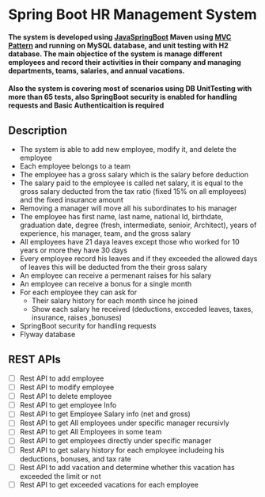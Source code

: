 # Spring Boot HR Management System

#### The system is developed using [JavaSpringBoot](https://spring.io/projects/spring-boot) Maven using [MVC Pattern](https://www.freecodecamp.org/news/the-model-view-controller-pattern-mvc-architecture-and-frameworks-explained/) and running on MySQL database, and unit testing with H2 database. The main objectice of the system is manage different employees and record their activities in their company and managing departments, teams, salaries, and annual vacations.
#### Also the system is covering most of scenarios using DB UnitTesting with more than 65 tests, also SpringBoot security is enabled for handling requests and Basic Authenticaition is required

## Description

- The system is able to add new employee, modify it, and delete the employee
- Each employee belongs to a team 
- The employee has a gross salary which is the salary before deduction
- The salary paid to the employee is called net salary, it is equal to the gross salary deducted from the tax ratio (fixed 15% on all employees) and the fixed insurance amount
- Removing a manager will move all his subordinates to his manager
- The employee has first name, last name, national Id, birthdate, graduation date, degree (fresh, intermediate, senioir, Architect), years of experience, his manager, team, and the gross salary
- All employees have 21 daya leaves except those who worked for 10 years or more they have 30 days
- Every employee record his leaves and if they exceeded the allowed days of leaves this will be deducted from the their gross salary
- An employee can receive a permenant raises for his salary
- An employee can receive a bonus for a single month
- For each employee they can ask for 
  - Their salary history for each month since he joined
  - Show each salary he received (deductions, excceded leaves, taxes, insurance, raises ,bonuses)
- SpringBoot security for handling requests
- Flyway database
  
 ## REST APIs
- [ ] Rest API to add employee
- [ ] Rest API to modify employee
- [ ] Rest API to delete employee
- [ ] Rest API to get employee Info
- [ ] Rest API to get Employee Salary info (net and gross)
- [ ] Rest API to get All employees under specific manager recursivly
- [ ] Rest API to get All Employees in some team
- [ ] Rest API to get employees directly under specific manager
- [ ] Rest API to get salary history for each employee includeing his deductions, bonuses, and tax rate
- [ ] Rest API to add vacation and determine whether this vacation has exceeded the limit or not
- [ ] Rest API to get exceeded vacations for each employee
